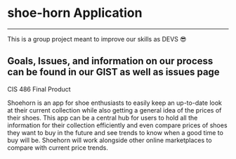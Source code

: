 # shoe-horn Application
----------------------------------------------------------------------------------------------
This is a group project meant to improve our skills as DEVS 😎

Goals, Issues, and information on our process can be found in our GIST as well as issues page
----------------------------------------------------------------------------------------------
CIS 486 Final Product

Shoehorn is an app for shoe enthusiasts to easily keep an up-to-date look at their current collection while also getting a general idea of the prices of their shoes. This app can be a central hub for users to hold all the information for their collection efficiently and even compare prices of shoes they want to buy in the future and see trends to know when a good time to buy will be. Shoehorn will work alongside other online marketplaces to compare with current price trends.
